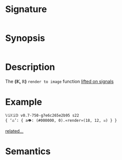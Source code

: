 # Signature
```vikid-signature
```

# Synopsis
```vikid-synopsis
```

# Description
The __(𝕂, ℝ)__ `render to image` function [lifted on signals](/refman/concepts/pure_functions)

# Example
```vikid-script
𝕍i𝕂i𝔻 v0.7-750-g7e6c265e2b95 s22
{ ‘⌂’: { a👁: (#000000, 0).«render»(18, 12, ☒) } }
```


[related...](interpolated?)

# Semantics